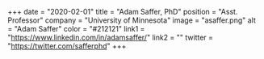 +++ 
date = "2020-02-01" 
title = "Adam Saffer, PhD" 
position = "Asst. Professor" 
company = "University of Minnesota" 
image = "asaffer.png" 
alt = "Adam Saffer" 
color = "#212121" 
link1 = "https://www.linkedin.com/in/adamsaffer/" 
link2 = ""
twitter = "https://twitter.com/safferphd"
+++